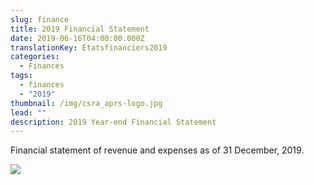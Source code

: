 ```yaml
---
slug: finance
title: 2019 Financial Statement
date: 2019-06-16T04:00:00.000Z
translationKey: Étatsfinanciers2019
categories:
  - Finances
tags:
  - finances
  - "2019"
thumbnail: /img/csra_aprs-logo.jpg
lead: ""
description: 2019 Year-end Financial Statement
---
```

Financial statement of revenue and expenses as of 31 December, 2019.

![](/img/cra-december-2019-fs-formatted-2.webp)